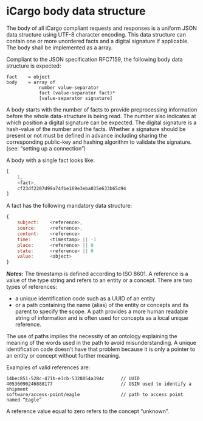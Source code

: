 # iCargo body data structure

The body of all iCargo compliant requests and responses is a uniform JSON data structure using UTF-8 character encoding. This data structure can contain one or more unordered facts and a digital signature if applicable. The body shall be implemented as a array.

Compliant to the JSON specification RFC7159, the following body data structure is expected:
```
fact	= object
body	= array of 
			number value-separator 
			fact (value-separator fact)*
			[value-separator signature]
```
A body starts with the number of facts to provide preprocessing information before the whole data-structure is being read. The number also indicates at which position a digital signature can be expected. The digital signature is a hash-value of the number and the facts. Whether a signature should be present or not must be defined in advance including sharing the corresponding public-key and hashing algorithm to validate the signature. (see: “setting up a connection”)

A body with a single fact looks like:
```javascript
[ 
	1, 
	<fact>,	
	cf23df2207d99a74fbe169e3eba035e633b65d94
]
```

A fact has the following mandatory data structure:
```javascript
{
	subject:	<reference>,
	source:		<reference>,
	content:	<reference>
	time: 		<timestamp>	|| -1
	place:	 	<reference>	|| 0
	state: 		<reference>	|| 0
	value: 		<object>
}
``` 
___Notes:___
The timestamp is defined according to ISO 8601.
A reference is a value of the type string and refers to an entity or a concept. There are two types of references: 
* a unique identification code such as a UUID of an entity
* or a path containing the name (alias) of the entity or concepts and its parent to specify the scope. A path provides a more human readable string of information and is often used for concepts as a local unique reference.

The use of paths implies the necessity of an ontology explaining the meaning of the words used in the path to avoid misunderstanding. A unique identification code doesn’t have that problem because it is only a pointer to an entity or concept without further meaning.

Examples of valid references are:
```
14bec851-528c-471b-e3cb-5328054a394c	  // UUID 
40536090246888177                         // GSIN used to identify a shipment 
software/access-point/eagle               // path to access point named “Eagle”
``` 
A reference value equal to zero refers to the concept “unknown”.
